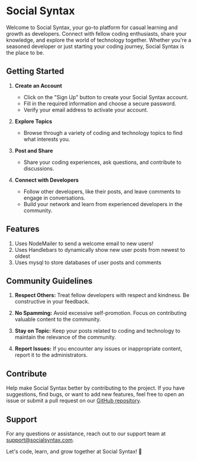 # Social Syntax

Welcome to Social Syntax, your go-to platform for casual learning and growth as developers. Connect with fellow coding enthusiasts, share your knowledge, and explore the world of technology together. Whether you're a seasoned developer or just starting your coding journey, Social Syntax is the place to be.

## Getting Started

1. **Create an Account**
    - Click on the "Sign Up" button to create your Social Syntax account.
    - Fill in the required information and choose a secure password.
    - Verify your email address to activate your account.

2. **Explore Topics**
    - Browse through a variety of coding and technology topics to find what interests you.

3. **Post and Share**
    - Share your coding experiences, ask questions, and contribute to discussions.

4. **Connect with Developers**
    - Follow other developers, like their posts, and leave comments to engage in conversations.
    - Build your network and learn from experienced developers in the community.

## Features
1. Uses NodeMailer to send a welcome email to new users!
2. Uses Handlebars to dynamically show new user posts from newest to oldest
3. Uses mysql to store databases of user posts and comments

## Community Guidelines

1. **Respect Others:** Treat fellow developers with respect and kindness. Be constructive in your feedback.

2. **No Spamming:** Avoid excessive self-promotion. Focus on contributing valuable content to the community.

3. **Stay on Topic:** Keep your posts related to coding and technology to maintain the relevance of the community.

4. **Report Issues:** If you encounter any issues or inappropriate content, report it to the administrators.

## Contribute

Help make Social Syntax better by contributing to the project. If you have suggestions, find bugs, or want to add new features, feel free to open an issue or submit a pull request on our [GitHub repository](https://github.com/joshhigg/syntax-social).

## Support

For any questions or assistance, reach out to our support team at [support@socialsyntax.com](mailto:support@socialsyntax.com).

Let's code, learn, and grow together at Social Syntax! 🚀
